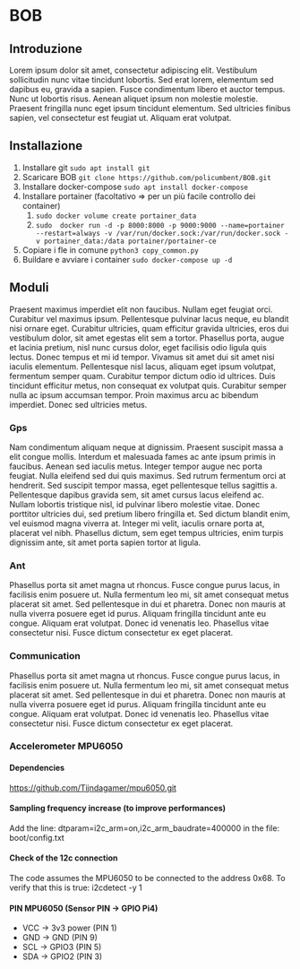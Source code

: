 # BOB

## Introduzione

Lorem ipsum dolor sit amet, consectetur adipiscing elit. Vestibulum sollicitudin nunc vitae tincidunt lobortis. Sed erat lorem, elementum sed dapibus eu, gravida a sapien. Fusce condimentum libero et auctor tempus. Nunc ut lobortis risus. Aenean aliquet ipsum non molestie molestie. Praesent fringilla nunc eget ipsum tincidunt elementum. Sed ultricies finibus sapien, vel consectetur est feugiat ut. Aliquam erat volutpat.

## Installazione

1. Installare git `sudo apt install git`
2. Scaricare BOB `git clone https://github.com/policumbent/BOB.git`
3. Installare docker-compose `sudo apt install docker-compose`
4. Installare portainer (facoltativo => per un più facile controllo dei container)
   1. `sudo docker volume create portainer_data`
   2. `sudo  docker run -d -p 8000:8000 -p 9000:9000 --name=portainer --restart=always -v /var/run/docker.sock:/var/run/docker.sock -v portainer_data:/data portainer/portainer-ce`
5. Copiare i fle in comune `python3 copy_common.py`
6. Buildare e avviare i container `sudo docker-compose up -d`

## Moduli

Praesent maximus imperdiet elit non faucibus. Nullam eget feugiat orci. Curabitur vel maximus ipsum. Pellentesque pulvinar lacus neque, eu blandit nisi ornare eget. Curabitur ultricies, quam efficitur gravida ultricies, eros dui vestibulum dolor, sit amet egestas elit sem a tortor. Phasellus porta, augue et lacinia pretium, nisl nunc cursus dolor, eget facilisis odio ligula quis lectus. Donec tempus et mi id tempor. Vivamus sit amet dui sit amet nisi iaculis elementum. Pellentesque nisl lacus, aliquam eget ipsum volutpat, fermentum semper quam. Curabitur tempor dictum odio id ultrices. Duis tincidunt efficitur metus, non consequat ex volutpat quis. Curabitur semper nulla ac ipsum accumsan tempor. Proin maximus arcu ac bibendum imperdiet. Donec sed ultricies metus.

### Gps

Nam condimentum aliquam neque at dignissim. Praesent suscipit massa a elit congue mollis. Interdum et malesuada fames ac ante ipsum primis in faucibus. Aenean sed iaculis metus. Integer tempor augue nec porta feugiat. Nulla eleifend sed dui quis maximus. Sed rutrum fermentum orci at hendrerit. Sed suscipit tempor massa, eget pellentesque tellus sagittis a. Pellentesque dapibus gravida sem, sit amet cursus lacus eleifend ac. Nullam lobortis tristique nisl, id pulvinar libero molestie vitae. Donec porttitor ultricies dui, sed pretium libero fringilla et. Sed dictum blandit enim, vel euismod magna viverra at. Integer mi velit, iaculis ornare porta at, placerat vel nibh. Phasellus dictum, sem eget tempus ultricies, enim turpis dignissim ante, sit amet porta sapien tortor at ligula.

### Ant

Phasellus porta sit amet magna ut rhoncus. Fusce congue purus lacus, in facilisis enim posuere ut. Nulla fermentum leo mi, sit amet consequat metus placerat sit amet. Sed pellentesque in dui et pharetra. Donec non mauris at nulla viverra posuere eget id purus. Aliquam fringilla tincidunt ante eu congue. Aliquam erat volutpat. Donec id venenatis leo. Phasellus vitae consectetur nisi. Fusce dictum consectetur ex eget placerat.

### Communication

Phasellus porta sit amet magna ut rhoncus. Fusce congue purus lacus, in facilisis enim posuere ut. Nulla fermentum leo mi, sit amet consequat metus placerat sit amet. Sed pellentesque in dui et pharetra. Donec non mauris at nulla viverra posuere eget id purus. Aliquam fringilla tincidunt ante eu congue. Aliquam erat volutpat. Donec id venenatis leo. Phasellus vitae consectetur nisi. Fusce dictum consectetur ex eget placerat.

### Accelerometer MPU6050

#### Dependencies

https://github.com/Tijndagamer/mpu6050.git

#### Sampling frequency increase (to improve performances)

Add the line:
   dtparam=i2c_arm=on,i2c_arm_baudrate=400000
in the file:
   boot/config.txt


#### Check of the 12c connection

The code assumes the MPU6050 to be connected to the address 0x68.
To verify that this is true:
    i2cdetect -y 1

#### PIN MPU6050 (Sensor PIN -> GPIO Pi4)

 - VCC -> 3v3 power (PIN 1)
 - GND -> GND (PIN 9)
 - SCL -> GPIO3 (PIN 5)
 - SDA -> GPIO2 (PIN 3)
